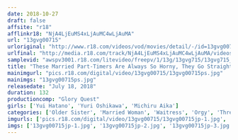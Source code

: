 ```yaml
---
date: 2018-10-27
draft: false
affsite: "r18"
afflinkr18: "NjA4LjEuMS4xLjAuMC4wLjAuMA"
url: "13gvg00715"
urloriginal: "http://www.r18.com/videos/vod/movies/detail/-/id=13gvg00715"
urlfinal: "http://media.r18.com/track/NjA4LjEuMS4xLjAuMC4wLjAuMA/videos/vod/movies/detail/-/id=13gvg00715"
samplevid: "awspv3001.r18.com/litevideo/freepv/1/13g/13gvg715/13gvg715_dmb_w.mp4"
title: "These Married Part-Timers Are Always So Horny, They Go Straight For The New Guy's Cock! 3 Family Restaurant Edition"
mainimgurl: "pics.r18.com/digital/video/13gvg00715/13gvg00715ps.jpg"
mainimgs: "13gvg00715ps.jpg"
releasedate: "July 18, 2018"
duration: 132
productioncomp: "Glory Quest"
girls: ['Yui Hatano', 'Yuri Oshikawa', 'Michiru Aika']
categories: ['Older Sister', 'Married Woman', 'Waitress', 'Orgy', 'Threesome / Foursome', 'Huge Dick - Large Dick', 'Hi-Def']
imgurls: ['pics.r18.com/digital/video/13gvg00715/13gvg00715jp-1.jpg', 'pics.r18.com/digital/video/13gvg00715/13gvg00715jp-2.jpg', 'pics.r18.com/digital/video/13gvg00715/13gvg00715jp-3.jpg', 'pics.r18.com/digital/video/13gvg00715/13gvg00715jp-4.jpg', 'pics.r18.com/digital/video/13gvg00715/13gvg00715jp-5.jpg', 'pics.r18.com/digital/video/13gvg00715/13gvg00715jp-6.jpg', 'pics.r18.com/digital/video/13gvg00715/13gvg00715jp-7.jpg', 'pics.r18.com/digital/video/13gvg00715/13gvg00715jp-8.jpg', 'pics.r18.com/digital/video/13gvg00715/13gvg00715jp-9.jpg', 'pics.r18.com/digital/video/13gvg00715/13gvg00715jp-10.jpg', 'pics.r18.com/digital/video/13gvg00715/13gvg00715jp-11.jpg', 'pics.r18.com/digital/video/13gvg00715/13gvg00715jp-12.jpg', 'pics.r18.com/digital/video/13gvg00715/13gvg00715jp-13.jpg', 'pics.r18.com/digital/video/13gvg00715/13gvg00715jp-14.jpg', 'pics.r18.com/digital/video/13gvg00715/13gvg00715jp-15.jpg', 'pics.r18.com/digital/video/13gvg00715/13gvg00715jp-16.jpg', 'pics.r18.com/digital/video/13gvg00715/13gvg00715jp-17.jpg', 'pics.r18.com/digital/video/13gvg00715/13gvg00715jp-18.jpg', 'pics.r18.com/digital/video/13gvg00715/13gvg00715jp-19.jpg', 'pics.r18.com/digital/video/13gvg00715/13gvg00715jp-20.jpg']
imgs: ['13gvg00715jp-1.jpg', '13gvg00715jp-2.jpg', '13gvg00715jp-3.jpg', '13gvg00715jp-4.jpg', '13gvg00715jp-5.jpg', '13gvg00715jp-6.jpg', '13gvg00715jp-7.jpg', '13gvg00715jp-8.jpg', '13gvg00715jp-9.jpg', '13gvg00715jp-10.jpg', '13gvg00715jp-11.jpg', '13gvg00715jp-12.jpg', '13gvg00715jp-13.jpg', '13gvg00715jp-14.jpg', '13gvg00715jp-15.jpg', '13gvg00715jp-16.jpg', '13gvg00715jp-17.jpg', '13gvg00715jp-18.jpg', '13gvg00715jp-19.jpg', '13gvg00715jp-20.jpg']
---
```

